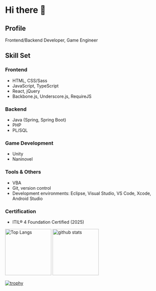 # Hi there 👋

## Profile
Frontend/Backend Developer, Game Engineer

## Skill Set

### Frontend
- HTML, CSS/Sass
- JavaScript, TypeScript
- React, jQuery
- Backbone.js, Underscore.js, RequireJS

### Backend
- Java (Spring, Spring Boot)
- PHP
- PL/SQL

### Game Development
- Unity
- Naninovel

### Tools & Others
- VBA
- Git, version control
- Development environments: Eclipse, Visual Studio, VS Code, Xcode, Android Studio

### Certification
- ITIL® 4 Foundation Certified (2025)




<!--
**tike0129/tike0129** is a ✨ _special_ ✨ repository because its `README.md` (this file) appears on your GitHub profile.

Here are some ideas to get you started:

- 🔭 I’m currently working on ...
- 🌱 I’m currently learning ...
- 👯 I’m looking to collaborate on ...
- 🤔 I’m looking for help with ...
- 💬 Ask me about ...
- 📫 How to reach me: ...
- 😄 Pronouns: ...
- ⚡ Fun fact: ...
-->
<p align="left"> 
  <img alt="Top Langs" height="150px" src="https://github-readme-stats.vercel.app/api/top-langs/?username=tike0129&layout=compact&count_private=true&show_icons=true&theme=onedark" />
  <img alt="github stats" height="150px" src="https://github-readme-stats.vercel.app/api?username=tike0129&count_private=true&show_icons=true&show_icons=true&theme=onedark" />
</p>

[![trophy](https://github-profile-trophy.vercel.app/?username=tike0129&theme=onedark&column=7
)](https://github.com/ryo-ma/github-profile-trophy)


